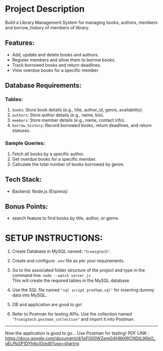 # Project Description

Build a Library Management System for managing books, authors, members and borrow_history of members of library.

## Features:
- Add, update and delete books and authors.
- Register members and allow them to borrow books.
- Track borrowed books and return deadlines.
- View overdue books for a specific member.

## Database Requirements:
### Tables:
1. `books`: Store book details (e.g., title, author_id, genre, availability).
2. `authors`: Store author details (e.g., name, bio).
3. `members`: Store member details (e.g., name, contact info).
4. `borrow_history`: Record borrowed books, return deadlines, and return statuses.

### Sample Queries:
1. Fetch all books by a specific author.
2. Get overdue books for a specific member.
3. Calculate the total number of books borrowed by genre.

## Tech Stack:
- Backend: Node.js (Express)

## Bonus Points:
- search feature to find books by title, author, or genre.

# SETUP INSTRUCTIONS:
1. Create Database in MySQL named: `"trueigtech"`.

2. Create and configure `.env` file as per your requirements.

3. Go to the associated folder structure of the project and type in the command line: `node --watch server.js`  
   This will create the required tables in the MySQL database.

4. Use the SQL file named `"sql script pratham.sql"` for inserting dummy data into MySQL.

5. DB and application are good to go!

6. Refer to Postman for testing APIs. Use the collection named `"Trueigtech.postman_collection"` and import it into Postman.

---

Now the application is good to go... Use Postman for testing!
PDF LINK : https://docs.google.com/document/d/1pF000WZemG4H8KtRICNDtL96bO_qELPbSP1DYhikcl0/edit?usp=sharing